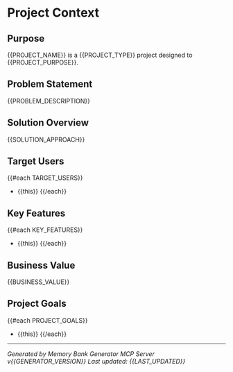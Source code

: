 # Project Context

## Purpose
{{PROJECT_NAME}} is a {{PROJECT_TYPE}} project designed to {{PROJECT_PURPOSE}}.

## Problem Statement
{{PROBLEM_DESCRIPTION}}

## Solution Overview
{{SOLUTION_APPROACH}}

## Target Users
{{#each TARGET_USERS}}
- {{this}}
{{/each}}

## Key Features
{{#each KEY_FEATURES}}
- {{this}}
{{/each}}

## Business Value
{{BUSINESS_VALUE}}

## Project Goals
{{#each PROJECT_GOALS}}
- {{this}}
{{/each}}

---
*Generated by Memory Bank Generator MCP Server v{{GENERATOR_VERSION}}*
*Last updated: {{LAST_UPDATED}}*